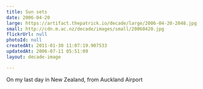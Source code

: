 ```yaml
---
title: Sun sets
date: 2006-04-20
large: https://artifact.thepatrick.io/decade/large/2006-04-20-2048.jpg
small: http://cdn.m.ac.nz/decade/images/small/20060420.jpg
flickrUrl: null
photoId: null
createdAt: 2011-01-30 11:07:19.907533
updatedAt: 2006-07-11 05:51:09
layout: decade-image

---
```

On my last day in New Zealand, from Auckland Airport
